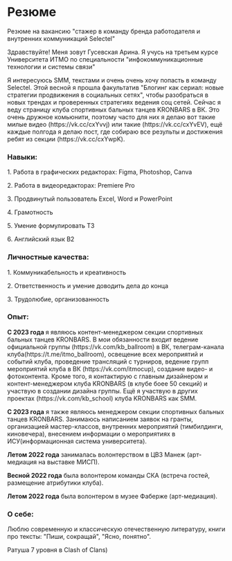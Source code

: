 # Резюме
<p>Резюме на вакансию "стажер в команду бренда работодателя и внутренних коммуникаций Selectel"</p>
<p>Здравствуйте! Меня зовут Гусевская Арина. Я учусь на третьем курсе Университета ИТМО по специальности "инфокоммуникационные технологии и системы связи"</p>
<p>Я интересуюсь SMM, текстами и очень очень хочу попасть в команду Selectel. Этой весной я прошла факультатив "Блогинг как сериал: новые стратегии продвижения в социальных сетях", чтобы разобраться в новых трендах и проверенных стратегиях ведения соц сетей. Сейчас я веду страницу клуба спортивных бальных танцев KRONBARS в ВК. Это очень дружное комьюнити, поэтому часто для них я делаю вот такие милые видео (https://vk.cc/cxYvvj) или такие (https://vk.cc/cxYvEV), ещё каждые полгода я делаю пост, где собираю все результы и достижения ребят из секции (https://vk.cc/cxYwpK).

<p><h3>Навыки:</h3></p>
<p>1. Работа в графических редакторах: Figma, Photoshop, Canva</p>
<p>2. Работа в видеоредакторах: Premiere Pro</p>
<p>3. Продвинутый пользователь Excel, Word и PowerPoint</p>
<p>4. Грамотность</p>
<p>5. Умение формулировать ТЗ</p>
<p>6. Английский язык B2</p>
<p><h3>Личностные качества:</h3></p>
<p>1. Коммуникабельность и креативность
<p>2. Ответственность и умение доводить дела до конца
<p>3. Трудолюбие, организованность
<p><h3>Опыт:</h3></p>
<p><b>С 2023 года </b>я являюсь контент-менеджером секции спортивных бальных танцев KRONBARS. В мои обязанности входит ведение официальной группы (https://vk.com/kb_ballroom) в ВК, телеграм-канала клуба(https://t.me/itmo_ballroom), освещение всех мероприятий и событий клуба, проведение трансляций с турниров, ведение групп мероприятий клуба в ВК (https://vk.com/itmocup), создание видео- и фотоконтента. Кроме того, я контактирую с главным дизайнером и контент-менеджером клуба KRONBARS (в клубе боее 50 секций) и участвую в создании дизайна группы. Ещё я участвую в других проектах (https://vk.com/kb_school) клуба KRONBARS как SMM. </p>
<p><b>С 2023 года</b> я также являюсь менеджером секции спортивных бальных танцев KRONBARS. Занимаюсь написанием заявок на гранты, организацией мастер-классов, внутренних мероприятий (тимбилдинги, киновечера), внесением информации о мероприятиях в ИСУ(информационная система университета).</p>
<p><b>Летом 2022 года</b> занималась волонтерством в ЦВЗ Манеж (арт-медиация на выставке МИСП).
<p><b>Весной 2022 года</b> была волонтером команды СКА (встреча гостей, размещение атрибутики клуба).
<p><b>Летом 2022 года</b> была волонтером в музее Фаберже (арт-медиация).
<p><h3>О себе:</h3>
<p>Люблю современную и классическую отечественную литературу, книги про тексты: "Пиши, сокращай", "Ясно, понятно".
<p>Ратуша 7 уровня в Clash of Clans)

